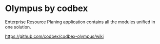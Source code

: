 # Olympus by codbex

Enterprise Resource Planing application contains all the modules unified in one solution.

https://github.com/codbex/codbex-olympus/wiki
